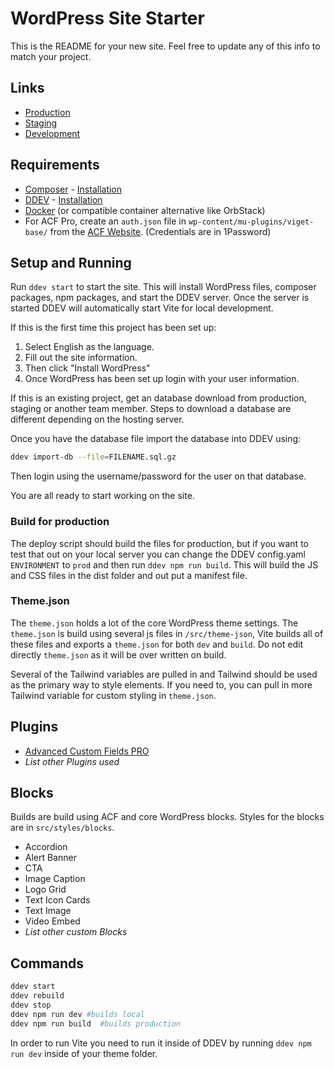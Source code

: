 # WordPress Site Starter
This is the README for your new site. Feel free to update any of this info to match your project. 

## Links
-   [Production](#UPDATETHIS)
-   [Staging](#UPDATETHIS)
-   [Development](#UPDATETHIS)

## Requirements
* [Composer](https://getcomposer.org/) - [Installation](https://getcomposer.org/doc/00-intro.md#installation-linux-unix-macos)
* [DDEV](https://ddev.readthedocs.io/en/stable/) - [Installation](https://ddev.readthedocs.io/en/stable/users/install/ddev-installation/)
* [Docker](https://docs.docker.com/desktop/install/mac-install/) (or compatible container alternative like  OrbStack)
* For ACF Pro, create an `auth.json` file in `wp-content/mu-plugins/viget-base/` from the [ACF Website](https://www.advancedcustomfields.com/my-account/view-licenses/). (Credentials are in 1Password)


## Setup and Running

Run `ddev start` to start the site. This will install WordPress files, composer packages, npm packages, and start the DDEV server. Once the server is started DDEV will automatically start Vite for local development. 

If this is the first time this project has been set up: 
1. Select English as the language.
2. Fill out the site information.
3. Then click "Install WordPress"
4. Once WordPress has been set up login with your user information.

If this is an existing project, get an database download from production, staging or another team member. Steps to download a database are different depending on the hosting server. 

Once you have the database file import the database into DDEV using:
```bash
ddev import-db --file=FILENAME.sql.gz
```
Then login using the username/password for the user on that database.

You are all ready to start working on the site.

### Build for production
The deploy script should build the files for production, but if you want to test that out on your local server you can change the DDEV config.yaml `ENVIRONMENT` to `prod` and then run `ddev npm run build`. This will build the JS and CSS files in the dist folder and out put a manifest file.

### Theme.json
The `theme.json` holds a lot of the core WordPress theme settings. The `theme.json` is build using several js files in `/src/theme-json`, Vite builds all of these files and exports a `theme.json` for both `dev` and `build`. Do not edit directly `theme.json` as it will be over written on build. 

Several of the Tailwind variables are pulled in and Tailwind should be used as the primary way to style elements. If you need to, you can pull in more Tailwind variable for custom styling in `theme.json`.

## Plugins
* [Advanced Custom Fields PRO](https://www.advancedcustomfields.com/pro/)
* *List other Plugins used*

## Blocks
Builds are build using ACF and core WordPress blocks. Styles for the blocks are in `src/styles/blocks`.

* Accordion
* Alert Banner
* CTA
* Image Caption
* Logo Grid
* Text Icon Cards
* Text Image
* Video Embed
* *List other custom Blocks*

## Commands

```bash
ddev start
ddev rebuild
ddev stop
ddev npm run dev #builds local
ddev npm run build  #builds production
```

In order to run Vite you need to run it inside of DDEV by running `ddev npm run dev` inside of your theme folder.
